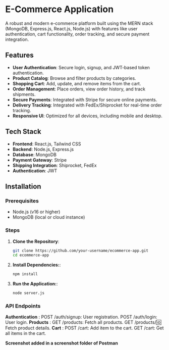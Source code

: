 # E-Commerce Application

A robust and modern e-commerce platform built using the MERN stack (MongoDB, Express.js, React.js, Node.js) with features like user authentication, cart functionality, order tracking, and secure payment integration.

## Features

- **User Authentication**: Secure login, signup, and JWT-based token authentication.
- **Product Catalog**: Browse and filter products by categories.
- **Shopping Cart**: Add, update, and remove items from the cart.
- **Order Management**: Place orders, view order history, and track shipments.
- **Secure Payments**: Integrated with Stripe for secure online payments.
- **Delivery Tracking**: Integrated with FedEx/Shiprocket for real-time order tracking.
- **Responsive UI**: Optimized for all devices, including mobile and desktop.

## Tech Stack

- **Frontend**: React.js, Tailwind CSS
- **Backend**: Node.js, Express.js
- **Database**: MongoDB
- **Payment Gateway**: Stripe
- **Shipping Integration**: Shiprocket, FedEx
- **Authentication**: JWT

## Installation

### Prerequisites

- Node.js (v16 or higher)
- MongoDB (local or cloud instance)

### Steps

1. **Clone the Repository**:
   ```bash
   git clone https://github.com/your-username/ecommerce-app.git
   cd ecommerce-app
2. **Install Dependencies:**:
   ```bash
   npm install
3. **Run the Application:**:
   ```bash
   node server.js

### API Endpoints

**Authentication** : POST /auth/signup: User registration.
                     POST /auth/login: User login.
**Products**       : GET /products: Fetch all products.
                     GET /products/:id: Fetch product details.
**Cart**           : POST /cart: Add item to the cart.
                     GET /cart: Get all items in the cart.

**Screenshot added in a screenshot folder of Postman** 
